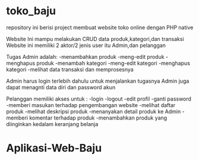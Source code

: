 # toko_baju
repository ini berisi project membuat website toko online dengan PHP native

Website Ini mampu melakukan CRUD data produk,kategori,dan transaksi
Website ini memiliki 2 aktor/2 jenis user itu Admin,dan pelanggan

Tugas Admin adalah:
-menambahkan produk
-meng-edit produk
-menghapus produk
-menambah kategori
-meng-edit kategori
-menghapus kategori
-melihat data transaksi dan memprosesnya

Admin harus login terlebih dahulu untuk menjalankan tugasnya
Admin juga dapat menagnti data diri dan password akun

Pelanggan memiliki akses untuk :
-login
-logout
-edit profil
-ganti password
-memberi masukan terhadap pengembangan website
-melihat daftar produk
-melihat deskripsi produk
-menanyakan detail produk ke Admin
-memberi komentar terhadap produk
-menambahkan produk yang diinginkan kedalam keranjang belanja
# Aplikasi-Web-Baju
